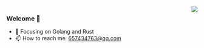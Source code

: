 

<img align="right" src="https://github-readme-stats.vercel.app/api?username=LwwL-123" />


### Welcome 👋

- 🔨 Focusing on Golang and Rust
- 📫 How to reach me: 657434763@qq.com
